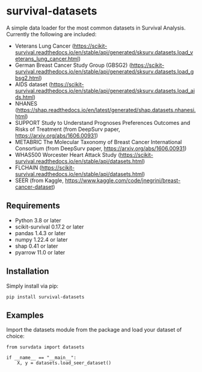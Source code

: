 # survival-datasets

A simple data loader for the most common datasets in Survival Analysis. Currently the following are included: 
* Veterans Lung Cancer (https://scikit-survival.readthedocs.io/en/stable/api/generated/sksurv.datasets.load_veterans_lung_cancer.html)
* German Breast Cancer Study Group (GBSG2) (https://scikit-survival.readthedocs.io/en/stable/api/generated/sksurv.datasets.load_gbsg2.html)
* AIDS dataset (https://scikit-survival.readthedocs.io/en/stable/api/generated/sksurv.datasets.load_aids.html)
* NHANES (https://shap.readthedocs.io/en/latest/generated/shap.datasets.nhanesi.html)
* SUPPORT Study to Understand Prognoses Preferences Outcomes and Risks of Treatment (from DeepSurv paper, https://arxiv.org/abs/1606.00931)
* METABRIC The Molecular Taxonomy of Breast Cancer International Consortium (from DeepSurv paper, https://arxiv.org/abs/1606.00931)
* WHAS500 Worcester Heart Attack Study (https://scikit-survival.readthedocs.io/en/stable/api/datasets.html)
* FLCHAIN (https://scikit-survival.readthedocs.io/en/stable/api/datasets.html)
* SEER (from Kaggle, https://www.kaggle.com/code/jnegrini/breast-cancer-dataset)

## Requirements

* Python 3.8 or later
* scikit-survival 0.17.2 or later
* pandas 1.4.3 or later
* numpy 1.22.4 or later
* shap 0.41 or later
* pyarrow 11.0 or later

## Installation

Simply install via pip:
```
pip install survival-datasets
```

## Examples

Import the datasets module from the package and load your dataset of choice:
```
from survdata import datasets

if __name__ == "__main__":
    X, y = datasets.load_seer_dataset()
```
